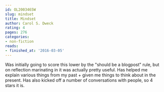 ```yaml
---
id: OL2003465W
slug: mindset
title: Mindset
author: Carol S. Dweck
rating: 4
pages: 276
categories:
- non-fiction
reads:
- finished_at: '2016-03-05'
---
```

Was initially going to score this lower by the "should be a blogpost" rule, but on reflection marinating in it was actually pretty useful. Has helped me explain various things from my past + given me things to think about in the present. Has also kicked off a number of conversations with people, so 4 stars it is.
